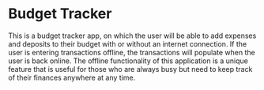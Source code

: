 # Budget Tracker

This is a budget tracker app, on which the user will be able to add expenses and deposits to their budget with or without an internet connection. If the user is entering transactions offline, the transactions will populate when the user is back online.  The offline functionality of this application is a unique feature that is useful for those who are always busy but need to keep track of their finances anywhere at any time.  

